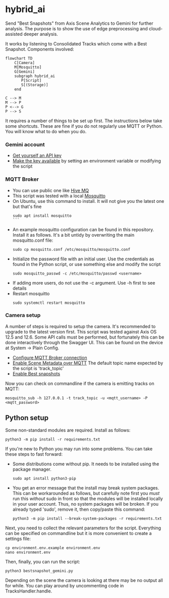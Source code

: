 # hybrid_ai
Send "Best Snapshots" from Axis Scene Analytics to Gemini for further
analysis. The purpose is to show the use of edge preprocessing and cloud-assisted
deeper analysis.

It works by listening to Consolidated Tracks which come with a Best Snapshot.
Components involved:

```mermaid
flowchart TD
	C[Camera]
	M[Mosquitto]
	G[Gemini]
	subgraph hybrid_ai
	   P[Script]
	   S[(Storage)]
	end

C --> M
M --> P
P <--> G
P --> S
```

It requires a number of things to be set up first. The instructions below take some
shortcuts. These are fine if you do not regularly use MQTT or Python. You will
know what to do when you do.

### Gemini account
 - [Get yourself an API key](https://ai.google.dev/gemini-api/docs/api-key)
 - [Make the key available](https://ai.google.dev/gemini-api/docs/api-key#set-api-env-var) by setting an environment variable or modifying the script


### MQTT Broker
 - You can use public one like [Hive MQ](https://www.hivemq.com/mqtt/public-mqtt-broker/)
 - This script was tested with a local [Mosquitto](https://mosquitto.org/)
 - On Ubuntu, use this command to install. It will not give you the latest one
   but that's fine
   ````
   sudo apt install mosquitto
   ```
 - An example mosquitto configuration can be found in this repository. Install
   it as follows. It's a bit untidy by overwriting the main mosquitto.conf
   file:
   ```
   sudo cp mosquitto.conf /etc/mosquitto/mosquitto.conf
   ```
 - Initialize the password file with an initial user. Use the credentials as
   found in the Python script, or use something else and modify the script
   ```
   sudo mosquitto_passwd -c /etc/mosquitto/passwd <username>
   ```
 - If adding more users, do not use the -c argument. Use -h first to see
   details
 - Restart mosquitto
   ```
   sudo systemctl restart mosquitto
   ```

### Camera setup
A number of steps is required to setup the camera. It's recommended to upgrade
to the latest version first. This script was tested against Axis OS 12.5 and
12.6. Some API calls must be performed, but fortunately this can be done
interactively through the Swagger UI. This can be found on the device at
System -> Plain Config.

 - [Configure MQTT Broker connection](https://help.axis.com/en-us/axis-os-knowledge-base#mqtt)
 - [Enable Scene Metadata over MQTT](https://developer.axis.com/analytics/axis-scene-metadata/how-to-guides/scene-metadata-over-mqtt/)
   The default topic name expected by the script is 'track_topic'
 - [Enable Best snapshots](https://developer.axis.com/analytics/axis-scene-metadata/how-to-guides/best-snapshot-start/)

Now you can check on commandline if the camera is emitting tracks on MQTT:

```
mosquitto_sub -h 127.0.0.1 -t track_topic -u <mqtt_username> -P <mqtt_password>
```


## Python setup
Some non-standard modules are required. Install as follows:

```
python3 -m pip install -r requirements.txt
```

If you're new to Python you may run into some problems. You can take these
steps to fast forward:

 - Some distributions come without pip. It needs to be installed using the
   package manager.
   ```
   sudo apt install python3-pip
   ```
 - You get an error message that the install may break system packages. This
   can be workarounded as follows, but carefully note first you _must_ run
   this _without_ sudo in front so that the modules will be installed locally
   in your user account.  Thus, no system packages will be broken. If you
   already typed 'sudo', remove it, then copy/paste this command:
   ```
   python3 -m pip install --break-system-packages -r requirements.txt
   ```

Next, you need to collect the relevant parameters for the script. Everything
can be specified on commandline but it is more convenient to create a settings
file:

```
cp environment.env.example environment.env
nano environment.env
```

Then, finally, you can run the script:

```
python3 bestsnapshot_gemini.py
```

Depending on the scene the camera is looking at there may be no output all for
while. You can play around by uncommenting code in TracksHandler.handle.
